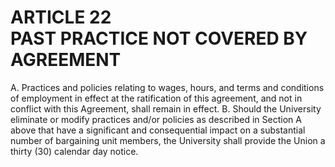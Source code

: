 # ARTICLE 22 <br> PAST PRACTICE NOT COVERED BY AGREEMENT 

A. Practices and policies relating to wages, hours, and terms and conditions of employment in effect at the ratification of this agreement, and not in conflict with this Agreement, shall remain in effect.
B. Should the University eliminate or modify practices and/or policies as described in Section A above that have a significant and consequential impact on a substantial number of bargaining unit members, the University shall provide the Union a thirty (30) calendar day notice.

